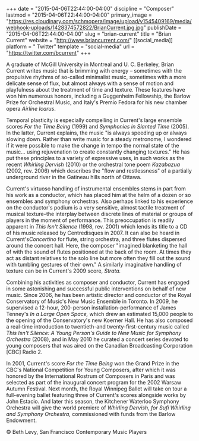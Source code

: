 +++
date = "2015-04-06T22:44:00-04:00"
discipline = "Composer"
lastmod = "2015-04-06T22:44:00-04:00"
primary_image = "https://res.cloudinary.com/schmopera/image/upload/v1545409169/media/webhook-uploads/1428374572822/BrianCurrent.jpg.jpg"
publishDate = "2015-04-06T22:44:00-04:00"
slug = "brian-current"
title = "Brian Current"
website = "http://www.briancurrent.com/"
[[social_media]]
platform = " Twitter"
template = "social-media"
url = "https://twitter.com/bcurrent"
+++

<p>
	A graduate of McGill University in Montreal and U. C. Berkeley, Brian Current writes music that is brimming with energy – sometimes with the propulsive rhythms of so-called minimalist music, sometimes with a more delicate sense of flux, but almost always with a sense of motion and playfulness about the treatment of time and texture. These features have won him numerous honors, including a Guggenheim Fellowship, the Barlow Prize for Orchestral Music, and Italy's Premio Fedora for his new chamber opera <em>Airline Icarus</em>.
</p>
<p>
	Temporal plasticity is especially compelling in Current's large ensemble scores <em>For the Time Being</em> (1999) and <em>Symphonies in Slanted Time</em> (2005). In the latter, Current explains, the music "is always speeding up or always slowing down. Rather than write music for a steady metronome, I wondered if it were possible to make the change in tempo the normal state of the music... using rejuvenation to create constantly changing textures." He has put these principles to a variety of expressive uses, in such works as the recent <em>Whirling Dervish</em> (2010) or the orchestral tone poem <em>Kazabazua</em> (2002, rev. 2006) which describes the "flow and restlessness" of a partially underground river in the Gatineau hills north of Ottawa.
</p>
<p>
	Current's virtuoso handling of instrumental ensembles stems in part from his work as a conductor, which has placed him at the helm of a dozen or so ensembles and symphony orchestras. Also perhaps linked to his experience on the conductor's podium is a very sensitive, almost tactile treatment of musical texture–the interplay between discrete lines of material or groups of players in the moment of performance. This preoccupation is readily apparent in <em>This Isn't Silence</em> (1998, rev. 2001) which lends its title to a CD of his music released by Centredisques in 2007. It can also be heard in Current's<em>Concertino</em> for flute, string orchestra, and three flutes dispersed around the concert hall. Here, the composer "imagined blanketing the hall of with the sound of flutes positioned at the back of the room. At times they act as distant relatives to the solo line but more often they fill out the sound with tumbling gestures of their own." A similarly imaginative handling of texture can be in Current's 2009 score, <em>Strata.</em>
</p>
<p>
	Combining his activities as composer and conductor, Current has engaged in some astonishing and successful public interventions on behalf of new music. Since 2006, he has been artistic director and conductor of the Royal Conservatory of Music's New Music Ensemble in Toronto. In 2009, he supervised a 12-hour, 200-person installation-performance of James Tenney's <em>In a Large Open Space,</em> which drew an estimated 15,000 people to the opening of the Conservatory's new Koerner Hall. He has also composed a real-time introduction to twentieth-and twenty-first-century music called <em>This Isn't Silence: A Young Person's Guide to New Music for Symphony Orchestra</em> (2008), and in May 2010 he curated a concert series devoted to young composers that was aired on the Canadian Broadcasting Corporation [CBC] Radio 2.
</p>
<p>
	In 2001, Current's score <em>For the Time Being</em> won the Grand Prize in the CBC's National Competition for Young Composers, after which it was honored by the International Rostrum of Composers in Paris and was selected as part of the inaugural concert program for the 2002 Warsaw Autumn Festival. Next month, the Royal Winnipeg Ballet will take on tour a full-evening ballet featuring three of Current's scores alongside works by John Estacio. And later this season, the Kitchener Waterloo Symphony Orchestra will give the world premiere of <em>Whirling Dervish, for Sufi Whirling and Symphony Orchestra,</em> commissioned with funds from the Barlow Endowment.
</p>
<p>
	© Beth Levy, San Francisco Contemporary Music Players
</p>
